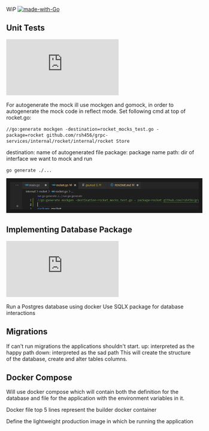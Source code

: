 WiP
[![made-with-Go](https://img.shields.io/badge/Made%20with-Go-1f425f.svg)](https://go.dev/)
## Unit Tests
[![Latest release](https://badgen.net/github/release/Naereen/Strapdown.js)](https://github.com/golang/mock)

For autogenerate the mock ill use mockgen and gomock, in order to autogenerate the mock code in reflect mode.
Set following cmd at top of rocket.go:
```
//go:generate mockgen -destination=rocket_mocks_test.go -package=rocket github.com/rsh456/grpc-services/internal/rocket/internal/rocket Store
```
destination: name of autogenerated file
package: package name
path: dir of interface we want to mock and run
```
go generate ./...
```

<p align="center">
<img src="https://github.com/rsh456/grpc-services/blob/master/images/gogenerate.PNG" border="10"/>
</p>

## Implementing Database Package
[![Latest release](https://badgen.net/github/release/Naereen/Strapdown.js)](https://github.com/jmoiron/sqlx)
 
Run a Postgres database using docker
Use SQLX package for database interactions

## Migrations
If can't run migrations the applications shouldn't start.
up: interpreted as the happy path
down: interpreted as the sad path
This will create the structure of the database, create and alter tables columns. 

## Docker Compose
Will use docker compose which will contain both the definition for the database and file for the  application with the environment variables in it.

Docker file top 5 lines represent the builder docker container

Define the lightweight production image in which be running the application

